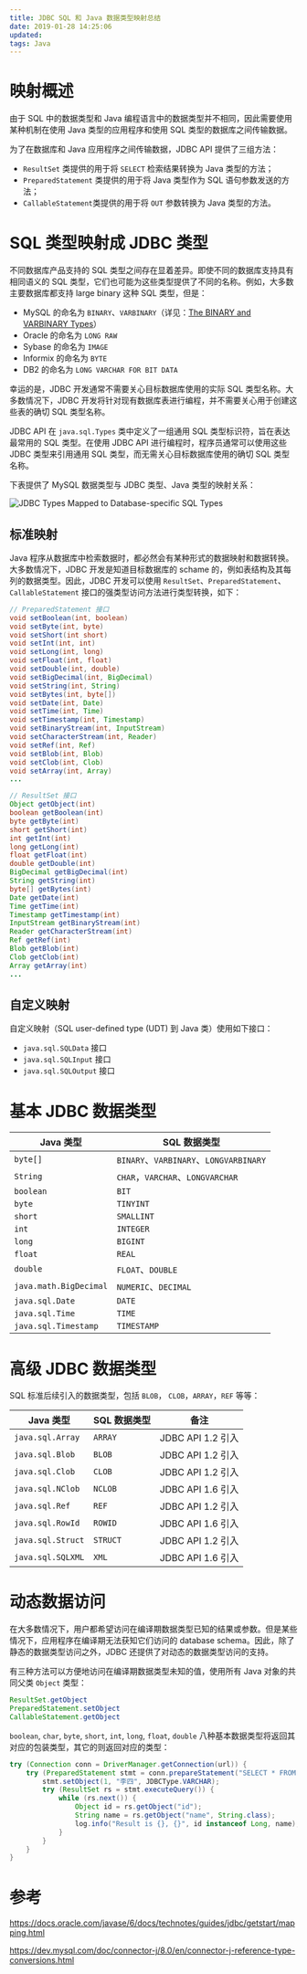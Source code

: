 ```yaml
---
title: JDBC SQL 和 Java 数据类型映射总结
date: 2019-01-28 14:25:06
updated:
tags: Java 
---
```


# 映射概述

由于 SQL 中的数据类型和 Java 编程语言中的数据类型并不相同，因此需要使用某种机制在使用 Java 类型的应用程序和使用 SQL 类型的数据库之间传输数据。

为了在数据库和 Java 应用程序之间传输数据，JDBC API 提供了三组方法：

* `ResultSet` 类提供的用于将 `SELECT` 检索结果转换为 Java 类型的方法；
* `PreparedStatement` 类提供的用于将 Java 类型作为 SQL 语句参数发送的方法；
* `CallableStatement`类提供的用于将 `OUT` 参数转换为 Java 类型的方法。

# SQL 类型映射成 JDBC 类型

不同数据库产品支持的 SQL 类型之间存在显着差异。即使不同的数据库支持具有相同语义的 SQL 类型，它们也可能为这些类型提供了不同的名称。例如，大多数主要数据库都支持 large binary 这种 SQL 类型，但是：

- MySQL 的命名为 `BINARY`、`VARBINARY`（详见：[The BINARY and VARBINARY Types](https://dev.mysql.com/doc/refman/8.0/en/binary-varbinary.html)）
- Oracle 的命名为 `LONG RAW`
- Sybase 的命名为 `IMAGE`
- Informix 的命名为 `BYTE`
- DB2 的命名为 `LONG VARCHAR FOR BIT DATA`

幸运的是，JDBC 开发通常不需要关心目标数据库使用的实际 SQL 类型名称。大多数情况下，JDBC 开发将针对现有数据库表进行编程，并不需要关心用于创建这些表的确切 SQL 类型名称。

JDBC API 在 `java.sql.Types` 类中定义了一组通用 SQL 类型标识符，旨在表达最常用的 SQL 类型。在使用 JDBC API 进行编程时，程序员通常可以使用这些 JDBC 类型来引用通用 SQL 类型，而无需关心目标数据库使用的确切 SQL 类型名称。



下表提供了 MySQL 数据类型与  JDBC 类型、Java 类型的映射关系：

![JDBC Types Mapped to Database-specific SQL Types](/img/java/jdbc/mysql-types.png)

## 标准映射

Java 程序从数据库中检索数据时，都必然会有某种形式的数据映射和数据转换。大多数情况下，JDBC 开发是知道目标数据库的 schame 的，例如表结构及其每列的数据类型。因此，JDBC 开发可以使用 `ResultSet`、`PreparedStatement`、`CallableStatement` 接口的强类型访问方法进行类型转换，如下：

```java
// PreparedStatement 接口
void setBoolean(int, boolean)
void setByte(int, byte)
void setShort(int short)
void setInt(int, int)
void setLong(int, long)
void setFloat(int, float)
void setDouble(int, double)
void setBigDecimal(int, BigDecimal)
void setString(int, String)
void setBytes(int, byte[])
void setDate(int, Date)
void setTime(int, Time)
void setTimestamp(int, Timestamp)
void setBinaryStream(int, InputStream)
void setCharacterStream(int, Reader)
void setRef(int, Ref)
void setBlob(int, Blob)
void setClob(int, Clob)
void setArray(int, Array)
...

// ResultSet 接口
Object getObject(int)
boolean getBoolean(int)
byte getByte(int)
short getShort(int)
int getInt(int)
long getLong(int)
float getFloat(int)
double getDouble(int)
BigDecimal getBigDecimal(int)
String getString(int)
byte[] getBytes(int)
Date getDate(int)
Time getTime(int)
Timestamp getTimestamp(int)
InputStream getBinaryStream(int)
Reader getCharacterStream(int)
Ref getRef(int)
Blob getBlob(int)
Clob getClob(int)
Array getArray(int)
...
```

## 自定义映射

自定义映射（SQL user-defined type (UDT) 到 Java 类）使用如下接口：

- `java.sql.SQLData` 接口
- `java.sql.SQLInput` 接口
- `java.sql.SQLOutput` 接口

# 基本 JDBC 数据类型

| Java 类型     | SQL 数据类型 |
| ---------------------- | ---------------------- |
| `byte[]` | `BINARY`、`VARBINARY`、`LONGVARBINARY` |
| `String` | `CHAR`，`VARCHAR`、`LONGVARCHAR` |
| `boolean` | `BIT` |
| `byte` | `TINYINT` |
| `short` | `SMALLINT` |
| `int` | `INTEGER` |
| `long` | `BIGINT` |
| `float` | `REAL` |
| `double` | `FLOAT`、`DOUBLE` |
| `java.math.BigDecimal` | `NUMERIC`、`DECIMAL` |
| `java.sql.Date`      | `DATE`              |
| `java.sql.Time`      | `TIME`              |
| `java.sql.Timestamp` | `TIMESTAMP`         |

# 高级 JDBC 数据类型

SQL 标准后续引入的数据类型，包括 `BLOB`， `CLOB`，`ARRAY`，`REF` 等等：

| Java 类型         | SQL 数据类型 | 备注              |
| ----------------- | ------------ | ----------------- |
| `java.sql.Array`  | `ARRAY`      | JDBC API 1.2 引入 |
| `java.sql.Blob`   | `BLOB`       | JDBC API 1.2 引入 |
| `java.sql.Clob`   | `CLOB`       | JDBC API 1.2 引入 |
| `java.sql.NClob`  | `NCLOB`      | JDBC API 1.6 引入 |
| `java.sql.Ref`    | `REF`        | JDBC API 1.2 引入 |
| `java.sql.RowId`  | `ROWID`      | JDBC API 1.6 引入 |
| `java.sql.Struct` | `STRUCT`     | JDBC API 1.2 引入 |
| `java.sql.SQLXML` | `XML`        | JDBC API 1.6 引入 |

# 动态数据访问

在大多数情况下，用户都希望访问在编译期数据类型已知的结果或参数。但是某些情况下，应用程序在编译期无法获知它们访问的 database schema。因此，除了静态的数据类型访问之外，JDBC 还提供了对动态的数据类型访问的支持。

有三种方法可以方便地访问在编译期数据类型未知的值，使用所有 Java 对象的共同父类 `Object` 类型：

```java
ResultSet.getObject
PreparedStatement.setObject
CallableStatement.getObject
```

`boolean`, `char`, `byte`, `short`, `int`, `long`, `float`, `double` 八种基本数据类型将返回其对应的包装类型，其它的则返回对应的类型：

```java
try (Connection conn = DriverManager.getConnection(url)) {
    try (PreparedStatement stmt = conn.prepareStatement("SELECT * FROM test WHERE name = ?;")) {
        stmt.setObject(1, "李四", JDBCType.VARCHAR);
        try (ResultSet rs = stmt.executeQuery()) {
            while (rs.next()) {
                Object id = rs.getObject("id");
                String name = rs.getObject("name", String.class);
                log.info("Result is {}, {}", id instanceof Long, name);  // Result is true, 李四
            }
        }
    }
}
```

# 参考

https://docs.oracle.com/javase/6/docs/technotes/guides/jdbc/getstart/mapping.html

https://dev.mysql.com/doc/connector-j/8.0/en/connector-j-reference-type-conversions.html